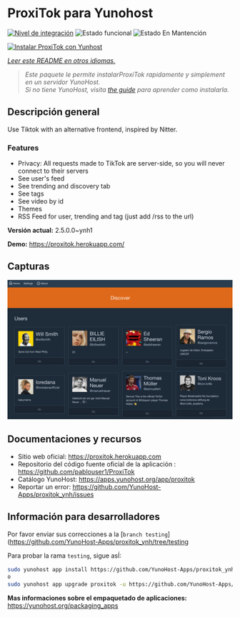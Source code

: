 <!--
Este archivo README esta generado automaticamente<https://github.com/YunoHost/apps/tree/master/tools/readme_generator>
No se debe editar a mano.
-->

# ProxiTok para Yunohost

[![Nivel de integración](https://dash.yunohost.org/integration/proxitok.svg)](https://ci-apps.yunohost.org/ci/apps/proxitok/) ![Estado funcional](https://ci-apps.yunohost.org/ci/badges/proxitok.status.svg) ![Estado En Mantención](https://ci-apps.yunohost.org/ci/badges/proxitok.maintain.svg)

[![Instalar ProxiTok con Yunhost](https://install-app.yunohost.org/install-with-yunohost.svg)](https://install-app.yunohost.org/?app=proxitok)

*[Leer este README en otros idiomas.](./ALL_README.md)*

> *Este paquete le permite instalarProxiTok rapidamente y simplement en un servidor YunoHost.*  
> *Si no tiene YunoHost, visita [the guide](https://yunohost.org/install) para aprender como instalarla.*

## Descripción general

Use Tiktok with an alternative frontend, inspired by Nitter.

### Features

- Privacy: All requests made to TikTok are server-side, so you will never connect to their servers
- See user's feed
- See trending and discovery tab
- See tags
- See video by id
- Themes
- RSS Feed for user, trending and tag (just add /rss to the url)


**Versión actual:** 2.5.0.0~ynh1

**Demo:** <https://proxitok.herokuapp.com/>

## Capturas

![Captura de ProxiTok](./doc/screenshots/screenshot.png)

## Documentaciones y recursos

- Sitio web oficial: <https://proxitok.herokuapp.com>
- Repositorio del código fuente oficial de la aplicación : <https://github.com/pablouser1/ProxiTok>
- Catálogo YunoHost: <https://apps.yunohost.org/app/proxitok>
- Reportar un error: <https://github.com/YunoHost-Apps/proxitok_ynh/issues>

## Información para desarrolladores

Por favor enviar sus correcciones a la [`branch testing`](https://github.com/YunoHost-Apps/proxitok_ynh/tree/testing

Para probar la rama `testing`, sigue asÍ:

```bash
sudo yunohost app install https://github.com/YunoHost-Apps/proxitok_ynh/tree/testing --debug
o
sudo yunohost app upgrade proxitok -u https://github.com/YunoHost-Apps/proxitok_ynh/tree/testing --debug
```

**Mas informaciones sobre el empaquetado de aplicaciones:** <https://yunohost.org/packaging_apps>

